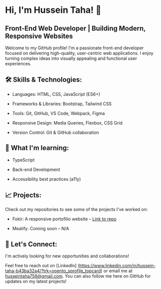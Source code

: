 # Hi, I'm Hussein Taha! 👋

## Front-End Web Developer | Building Modern, Responsive Websites
Welcome to my GitHub profile! I'm a passionate front-end developer focused on delivering high-quality, user-centric web applications. I enjoy turning complex ideas into visually appealing and functional user experiences.

## 🛠️ Skills & Technologies:
- Languages: HTML, CSS, JavaScript (ES6+)

- Frameworks & Libraries: Bootstrap, Tailwind CSS

- Tools: Git, GitHub, VS Code, Webpack, Figma

- Responsive Design: Media Queries, Flexbox, CSS Grid

- Version Control: Git & GitHub collaboration

## 🌱 What I'm learning:
- TypeScript

- Back-end Development

- Accessibility best practices (a11y)

## 📈 Projects:

Check out my repositories to see some of the projects I've worked on:

- Fokir: A responsive portofilio website – [Link to repo](#)

- Mealify: Coming soon – N/A

## 🚀 Let's Connect:
I'm actively looking for new opportunities and collaborations!

Feel free to reach out on [LinkedIn] (https://www.linkedin.com/in/hussein-taha-b43ba32a4/?trk=opento_sprofile_topcard) or email me at [husseintaha756@gmail.com](mailto:husseintaha756@gmail.com). You can also follow me here on GitHub for updates on my latest projects!
